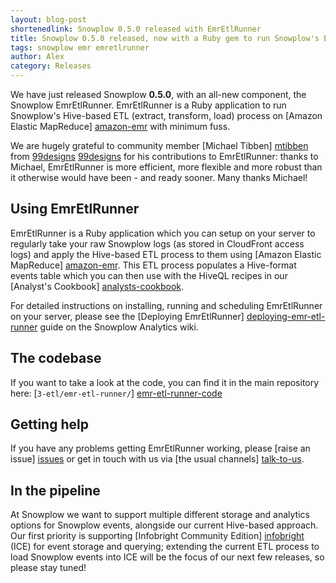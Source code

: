 ```yaml
---
layout: blog-post
shortenedlink: Snowplow 0.5.0 released with EmrEtlRunner
title: Snowplow 0.5.0 released, now with a Ruby gem to run Snowplow's ETL process on Amazon EMR
tags: snowplow emr emretlrunner
author: Alex
category: Releases
---
```


We have just released Snowplow **0.5.0**, with an all-new component, the Snowplow EmrEtlRunner. EmrEtlRunner is a Ruby application to run Snowplow's Hive-based ETL (extract, transform, load) process on [Amazon Elastic MapReduce] [amazon-emr] with minimum fuss.

We are hugely grateful to community member [Michael Tibben] [mtibben] from [99designs] [99designs] for his contributions to EmrEtlRunner: thanks to Michael, EmrEtlRunner is more efficient, more flexible and more robust than it otherwise would have been - and ready sooner. Many thanks Michael!

## Using EmrEtlRunner

EmrEtlRunner is a Ruby application which you can setup on your server to regularly take your raw Snowplow logs (as stored in CloudFront access logs) and apply the Hive-based ETL process to them using [Amazon Elastic MapReduce] [amazon-emr]. This ETL process populates a Hive-format events table which you can then use with the HiveQL recipes in our [Analyst's Cookbook] [analysts-cookbook].

For detailed instructions on installing, running and scheduling EmrEtlRunner on your server, please see the [Deploying EmrEtlRunner] [deploying-emr-etl-runner] guide on the Snowplow Analytics wiki.

<!--more-->

## The codebase

If you want to take a look at the code, you can find it in the main repository here: [`3-etl/emr-etl-runner/`] [emr-etl-runner-code]

## Getting help

If you have any problems getting EmrEtlRunner working, please [raise an issue] [issues] or get in touch with us via [the usual channels] [talk-to-us].

## In the pipeline

At Snowplow we want to support multiple different storage and analytics options for Snowplow events, alongside our current Hive-based approach. Our first priority is supporting [Infobright Community Edition] [infobright] (ICE) for event storage and querying; extending the current ETL process to load Snowplow events into ICE will be the focus of our next few releases, so please stay tuned!  

[amazon-emr]: http://aws.amazon.com/elasticmapreduce/
[mtibben]: https://github.com/mtibben
[99designs]: http://99designs.com

[analysts-cookbook]: http://snowplowanalytics.com/analytics/index.html
[deploying-emr-etl-runner]: https://github.com/snowplow/snowplow/wiki/Deploying-EmrEtlRunner

[emr-etl-runner-code]: https://github.com/snowplow/snowplow/tree/master/3-etl/emr-etl-runner

[issues]: https://github.com/snowplow/snowplow/issues
[talk-to-us]: https://github.com/snowplow/snowplow/wiki/Talk-to-us

[infobright]: http://www.infobright.org/